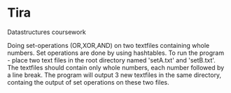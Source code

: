 # Tira
 Datastructures coursework

Doing set-operations (OR,XOR,AND) on two textfiles containing whole numbers. Set operations are done by using hashtables.
To run the program - place two text files in the root directory named 'setA.txt' and 'setB.txt'. The textfiles should contain only whole numbers, each number followed by a line break. The program will output 3 new textfiles in the same directory, containg the output of set operations on these two files.
